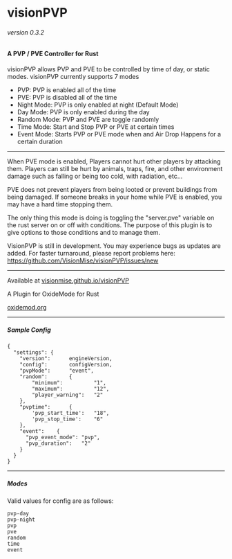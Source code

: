 # visionPVP

###### version 0.3.2

#### A PVP / PVE Controller for Rust

visionPVP allows PVP and PVE to be controlled by time of day, or static modes. visionPVP currently supports 7 modes

- PVP: PVP is enabled all of the time 
- PVE: PVP is disabled all of the time
- Night Mode: PVP is only enabled at night (Default Mode)
- Day Mode: PVP is only enabled during the day
- Random Mode: PVP and PVE are toggle randomly
- Time Mode: Start and Stop PVP or PVE at certain times
- Event Mode: Starts PVP or PVE mode when and Air Drop Happens for a certain duration

---

When PVE mode is enabled, Players cannot hurt other players by attacking them. Players can still be hurt by animals, traps, fire, and other environment damage such as falling or being too cold, with radiation, etc...

PVE does not prevent players from being looted or prevent buildings from being damaged. If someone breaks in your home while PVE is enabled, you may have a hard time stopping them.

The only thing this mode is doing is toggling the "server.pve" variable on the rust server on or off with conditions. The purpose of this plugin is to give options to those conditions and to manage them.

VisionPVP is still in development. You may experience bugs as updates are added. For faster turnaround, please report problems here:
https://github.com/VisionMise/visionPVP/issues/new

---

Available at 
[visionmise.github.io/visionPVP](http://visionmise.github.io/visionPVP/)

A Plugin for OxideMode for Rust

[oxidemod.org](http://oxidemod.org)


---

##### Sample Config

    {
      "settings": {
        "version":      engineVersion,
        "config":       configVersion,
        "pvpMode":      "event",
        "random":       {
            "minimum":          "1",
            "maximum":          "12",
            "player_warning":   "2"
        },
        "pvptime":      {
            'pvp_start_time':   "18",
            'pvp_stop_time':    "6"
        },
        "event":    {
          "pvp_event_mode": "pvp",
          "pvp_duration":   "2"
        }
      }
    }

---

##### Modes

Valid values for config are as follows:

    pvp-day
    pvp-night
    pvp
    pve
    random
    time
    event

